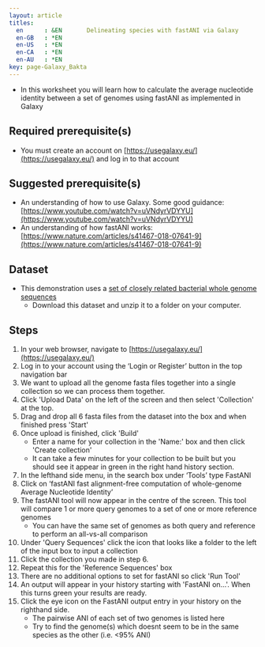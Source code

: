 ```yaml
---
layout: article
titles:
  en      : &EN       Delineating species with fastANI via Galaxy
  en-GB   : *EN
  en-US   : *EN
  en-CA   : *EN
  en-AU   : *EN
key: page-Galaxy_Bakta
---
```


*	In this worksheet you will learn how to calculate the average nucleotide identity between a set of genomes using fastANI as implemented in Galaxy

## Required prerequisite(s)
*	You must create an account on [https://usegalaxy.eu/](https://usegalaxy.eu/) and log in to that account

## Suggested prerequisite(s)
*	An understanding of how to use Galaxy. Some good guidance: [https://www.youtube.com/watch?v=uVNdyrVDYYU](https://www.youtube.com/watch?v=uVNdyrVDYYU)
*	An understanding of how fastANI works: [https://www.nature.com/articles/s41467-018-07641-9](https://www.nature.com/articles/s41467-018-07641-9)

## Dataset
*	This demonstration uses a [set of closely related bacterial whole genome sequences](https://conmeehan.github.io/NomenclatureWorkshop/Datasets/GenomeFastaFiles.zip)
	*	Download this dataset and unzip it to a folder on your computer. 

## Steps
1.	In your web browser, navigate to [https://usegalaxy.eu/](https://usegalaxy.eu/)
2.	Log in to your account using the ‘Login or Register’ button in the top navigation bar
3.	We want to upload all the genome fasta files together into a single collection so we can process them together. 
4.	Click 'Upload Data' on the left of the screen and then select 'Collection' at the top.
5.	Drag and drop all 6 fasta files from the dataset into the box and when finished press 'Start'
6.	Once upload is finished, click 'Build'
	* Enter a name for your collection in the 'Name:' box and then click 'Create collection'
	* It can take a few minutes for your collection to be built but you should see it appear in green in the right hand history section.
4.	In the lefthand side menu, in the search box under ‘Tools’ type FastANI
5.	Click on ‘fastANI fast alignment-free computation of whole-genome Average Nucleotide Identity’
6.	The fastANI tool will now appear in the centre of the screen. This tool will compare 1 or more query genomes to a set of one or more reference genomes
	* You can have the same set of genomes as both query and reference to perform an all-vs-all comparison
7.	Under 'Query Sequences' click the icon that looks like a folder to the left of the input box to input a collection
8.	Click the collection you made in step 6.
9.	Repeat this for the 'Reference Sequences' box
10.	There are no additional options to set for fastANI so click 'Run Tool'
11.	An output will appear in your history starting with 'FastANI on...'. When this turns green your results are ready.
12.	Click the eye icon on the FastANI output entry in your history on the righthand side.
	* The pairwise ANI of each set of two genomes is listed here
	* Try to find the genome(s) which doesnt seem to be in the same species as the other (i.e. <95% ANI)
